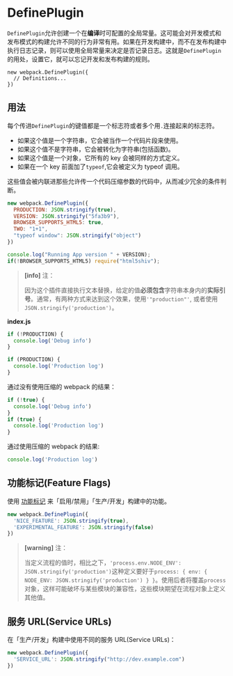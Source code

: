 # DefinePlugin

`DefinePlugin`允许创建一个在**编译**时可配置的全局常量。这可能会对开发模式和发布模式的构建允许不同的行为非常有用。如果在开发构建中，而不在发布构建中执行日志记录，则可以使用全局常量来决定是否记录日志。这就是`DefinePlugin`的用处，设置它，就可以忘记开发和发布构建的规则。

```
new webpack.DefinePlugin({
  // Definitions...
})
```

## 用法

每个传进`DefinePlugin`的键值都是一个标志符或者多个用`.`连接起来的标志符。

* 如果这个值是一个字符串，它会被当作一个代码片段来使用。
* 如果这个值不是字符串，它会被转化为字符串\(包括函数\)。
* 如果这个值是一个对象，它所有的 key 会被同样的方式定义。
* 如果在一个 key 前面加了`typeof`,它会被定义为 typeof 调用。

这些值会被内联进那些允许传一个代码压缩参数的代码中，从而减少冗余的条件判断。

```js
new webpack.DefinePlugin({
  PRODUCTION: JSON.stringify(true),
  VERSION: JSON.stringify("5fa3b9"),
  BROWSER_SUPPORTS_HTML5: true,
  TWO: "1+1",
  "typeof window": JSON.stringify("object")
})
```

```js
console.log("Running App version " + VERSION);
if(!BROWSER_SUPPORTS_HTML5) require("html5shiv");
```

> **\[info\]** 注：
>
> 因为这个插件直接执行文本替换，给定的值**必须包含**字符串本身内的**实际引号**。通常，有两种方式来达到这个效果，使用`'"production"'`, 或者使用`JSON.stringify('production')`。

**index.js**

```js
if (!PRODUCTION) {
  console.log('Debug info')
}

if (PRODUCTION) {
  console.log('Production log')
}
```

通过没有使用压缩的 webpack 的结果：

```js
if (!true) {
  console.log('Debug info')
}
if (true) {
  console.log('Production log')
}
```

通过使用压缩的 webpack 的结果:

```js
console.log('Production log')
```

## 功能标记\(Feature Flags\)

使用 [功能标记](https://en.wikipedia.org/wiki/Feature_toggle) 来「启用/禁用」「生产/开发」构建中的功能。

```js
new webpack.DefinePlugin({
  'NICE_FEATURE': JSON.stringify(true),
  'EXPERIMENTAL_FEATURE': JSON.stringify(false)
})
```

> **\[warning\]**  注：
>
> 当定义流程的值时，相比之下，`'process.env.NODE_ENV': JSON.stringify('production')`这种定义要好于`process: { env: { NODE_ENV: JSON.stringify('production') } }`。使用后者将覆盖`process`对象，这样可能破坏与某些模块的兼容性，这些模块期望在流程对象上定义其他值。

## 服务 URL\(Service URLs\)

在「生产/开发」构建中使用不同的服务 URL\(Service URLs\)：

```js
new webpack.DefinePlugin({
  'SERVICE_URL': JSON.stringify("http://dev.example.com")
})
```



